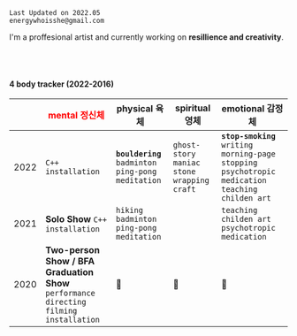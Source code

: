 <br>
<br>

```
Last Updated on 2022.05
energywhoisshe@gmail.com
```

I'm a proffesional artist and currently working on **resillience and creativity**.

<br>
<br>

#### 4 body tracker (2022-2016)

| | <span style="color:red"> mental 정신체 | physical 육체 | spiritual 영체 | emotional 감정체 |
|---|---|---|---|---|
|2022| `C++` `installation` | **`bouldering`** `badminton` `ping-pong` `meditation` | `ghost-story maniac` `stone wrapping craft` | **`stop-smoking`** `writing morning-page` `stopping psychotropic medication` `teaching childen art`|
|2021| __Solo Show__ `C++` `installation` | `hiking` `badminton` `ping-pong` `meditation` |  | `teaching childen art` `psychotropic medication` |
|2020| __Two-person Show / BFA Graduation Show__ `performance directing` `filming` `installation` | 🤍 | 🤍 | 🤍 |

<br>
<br>
<br>

    
  
  
<!-- |2019| __Studied in Sweden__ `3D scanning & printing` `installation` | `weight training` `dancing afrohouse` `listening techno` | `walking in Dolgoji, Korea` | `researching women artist based on Cape Town, Republic of South Africa` `running picture book making workshop` |
|2018| __Three-person Show__ `installation` `paiting` | `swimming` `weight training` | `walking in Saga, Japan`  | `lesbian feminism group study` `running feminism art workshop`  `teaching public art` |
|2017| `painting` |  `swimming` `weight training` | `swimming in Vallon Pont D'arc, France` | `teaching public art` |
|2016| __Foundation Show__ `contemporary art` | 💀 | 💀 | 💀 |  -->


<!--
**energywhoisshe/energywhoisshe** is a ✨ _special_ ✨ repository because its `README.md` (this file) appears on your GitHub profile.

Here are some ideas to get you started:

- 🔭 I’m currently working on ...
- 🌱 I’m currently learning ...
- 👯 I’m looking to collaborate on ...
- 🤔 I’m looking for help with ...
- 💬 Ask me about ...
- 📫 How to reach me: ...
- 😄 Pronouns: ...
- ⚡ Fun fact: ...
-->
